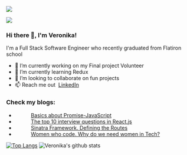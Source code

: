 <img src="https://media.theeverymom.com/wp-content/uploads/2020/09/29105329/TheEverymom-0920-October2020-Techbackgrounds-Calendar4-Desktop-small.jpg"/>

![](https://komarev.com/ghpvc/?username=vshengeliya&color=blue)
### Hi there 👋, I'm Veronika!
I'm a Full Stack Software Engineer who recently graduated from Flatiron school

- 🔭 I’m currently working on my Final project Volunteer
- 🌱 I’m currently learning Redux
- 👯 I’m looking to collaborate on fun projects
- 📫 Reach me out &nbsp;[LinkedIn](https://www.linkedin.com/in/veronikashengeliya/)

### Check my blogs:
 - &nbsp;&nbsp;&nbsp;&nbsp;&nbsp;&nbsp;&nbsp;&nbsp;&nbsp;&nbsp; [Basics about Promise-JavaScript](https://medium.com/@v.shengeliya/basics-about-promise-javascript-663a85edb1c2)<br>
 - &nbsp;&nbsp;&nbsp;&nbsp;&nbsp;&nbsp;&nbsp;&nbsp;&nbsp;&nbsp; [The top 10 interview questions in React.js](https://medium.com/@v.shengeliya/the-top-10-interview-questions-in-react-js-75529677f971)<br>
 - &nbsp;&nbsp;&nbsp;&nbsp;&nbsp;&nbsp;&nbsp;&nbsp;&nbsp;&nbsp; [Sinatra Framework. Defining the Routes](https://medium.com/@v.shengeliya/sinatra-is-a-rack-based-domain-specific-language-dsl-implemented-in-ruby-thats-used-to-built-a7f206dfcdae)<br>
 - &nbsp;&nbsp;&nbsp;&nbsp;&nbsp;&nbsp;&nbsp;&nbsp;&nbsp;&nbsp; [Women who code. Why do we need women in Tech?](https://medium.com/@v.shengeliya/why-do-we-need-women-in-tech-8a88b17109b5)

[![Top Langs](https://github-readme-stats.vercel.app/api/top-langs/?username=vshengeliya&layout=compact)](https://github.com/vshengeliya/github-readme-stats)
![Veronika's github stats](https://github-readme-stats.vercel.app/api?username=vshengeliya&count_private=true&show_icons=true)



<!--
**vshengeliya/vshengeliya** is a ✨ _special_ ✨ repository because its `README.md` (this file) appears on your GitHub profile.

Here are some ideas to get you started:

- 🔭 I’m currently working on ...
- 🌱 I’m currently learning ...
- 👯 I’m looking to collaborate on ...
- 🤔 I’m looking for help with ...
- 💬 Ask me about ...
- 📫 How to reach me: ...
- 😄 Pronouns: ...
- ⚡ Fun fact: ...
-->
